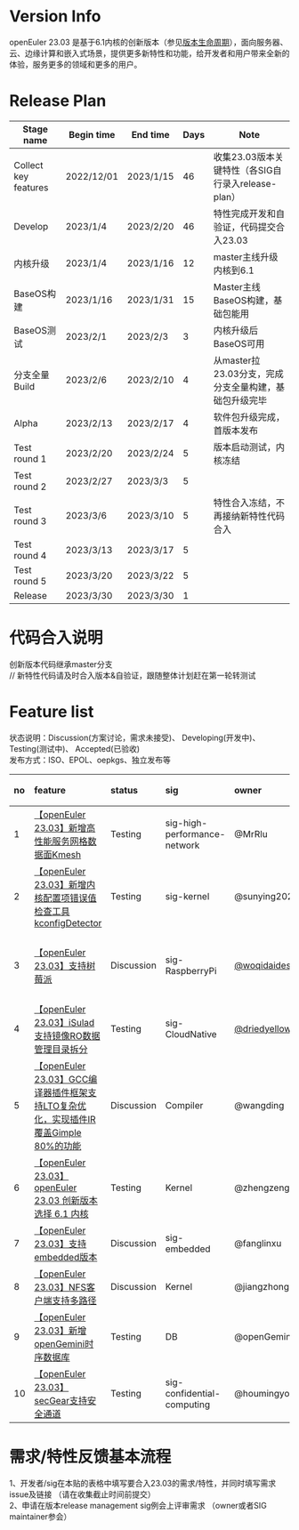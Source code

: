 # Version Info
openEuler 23.03 是基于6.1内核的创新版本（参见[版本生命周期](https://www.openeuler.org/zh/other/lifecycle/)），面向服务器、云、边缘计算和嵌入式场景，提供更多新特性和功能，给开发者和用户带来全新的体验，服务更多的领域和更多的用户。<br>


# Release Plan

| Stage  name          | Begin time | End time   | Days | Note                                      |
| -------------------- | ---------- | ---------- | ---- | ----------------------------------------- |
| Collect key features | 2022/12/01  | 2023/1/15 | 46   | 收集23.03版本关键特性（各SIG自行录入release-plan）   |
| Develop | 2023/1/4  | 2023/2/20 | 46   | 特性完成开发和自验证，代码提交合入23.03   |
| 内核升级 | 2023/1/4  | 2023/1/16 | 12   | master主线升级内核到6.1   |
| BaseOS构建 | 2023/1/16  | 2023/1/31 | 15   | Master主线BaseOS构建，基础包能用   |
| BaseOS测试 | 2023/2/1  | 2023/2/3 | 3   | 内核升级后BaseOS可用   |
| 分支全量Build | 2023/2/6  | 2023/2/10 | 4   | 从master拉23.03分支，完成分支全量构建，基础包升级完毕   |
| Alpha | 2023/2/13  | 2023/2/17 | 4   | 软件包升级完成，首版本发布   |
| Test round 1 | 2023/2/20  | 2023/2/24 | 5   | 版本启动测试，内核冻结   |
| Test round 2 | 2023/2/27  | 2023/3/3 | 5   |   |
| Test round 3 | 2023/3/6  | 2023/3/10 | 5   | 特性合入冻结，不再接纳新特性代码合入   |
| Test round 4 | 2023/3/13  | 2023/3/17 | 5   |    |
| Test round 5 | 2023/3/20  | 2023/3/22 | 5   |    |
| Release | 2023/3/30  | 2023/3/30 | 1   |    |



# 代码合入说明
创新版本代码继承master分支 <br>
// 新特性代码请及时合入版本&自验证，跟随整体计划赶在第一轮转测试


# Feature list
状态说明：Discussion(方案讨论，需求未接受)、 Developing(开发中)、 Testing(测试中)、 Accepted(已验收) <br>
发布方式：ISO、EPOL、oepkgs、独立发布等

|no|feature|status|sig|owner|发布方式|涉及软件包列表|
|:----|:---|:---|:--|:----|:----|:----|
|1|[【openEuler 23.03】新增高性能服务网格数据面Kmesh](https://gitee.com/openeuler/release-management/issues/I65S7M?from=project-issue)|Testing|sig-high-performance-network|@MrRlu|extras|kmesh|
|2|[【openEuler 23.03】新增内核配置项错误值检查工具kconfigDetector](https://gitee.com/openeuler/release-management/issues/I69YOZ?from=project-issue)|Testing|sig-kernel|@sunying2022|EPOL|kconfigDetector|
|3|[【openEuler 23.03】支持树莓派](https://gitee.com/openeuler/release-management/issues/I6AACH)|Discussion|sig-RaspberryPi|[@woqidaideshi](https://gitee.com/woqidaideshi)|EPOL|raspberrypi-firmware,raspberrypi-bluetooth,raspi-config,pigpio,raspberrypi-userland,raspberrypi-eeprom|
|4|[【openEuler 23.03】iSulad支持镜像RO数据管理目录拆分](https://gitee.com/openeuler/release-management/issues/I6E2SI)|Testing|sig-CloudNative|[@driedyellowpeach](https://gitee.com/driedyellowpeach)|oepkgs|iSulad|
|5|[【openEuler 23.03】GCC编译器插件框架支持LTO复杂优化，实现插件IR覆盖Gimple 80%的功能](https://e.gitee.com/open_euler/issues/table?issue=I6CK4F)|Discussion|Compiler|@wangding|oepkgs|GCC|
|6|[【openEuler 23.03】openEuler 23.03 创新版本选择 6.1 内核](https://gitee.com/openeuler/kernel/issues/I6834I)|Testing|Kernel |@zhengzengkai|oepkgs|Kernel|
|7|[【openEuler 23.03】支持embedded版本](https://gitee.com/openeuler/release-management/issues/I6DS1J?from=project-issue)|Discussion|sig-embedded|@fanglinxu|独立发布|Embedded|
|8|[【openEuler 23.03】NFS客户端支持多路径](https://gitee.com/openeuler/kernel/issues/I6CR7Z)|Discussion|Kernel |@jiangzhongbing|oepkgs|Kernel|
|9|[【openEuler 23.03】新增openGemini时序数据库](https://gitee.com/openeuler/release-management/issues/I6EQV3)|Testing|DB|@openGemini|ISO|Kernel|
|10|[【openEuler 23.03】secGear支持安全通道](https://gitee.com/openeuler/release-management/issues/I6EZTD?from=project-issue)|Testing|sig-confidential-computing|@houmingyong|ISO|secGear|


# 需求/特性反馈基本流程 <br />
1、开发者/sig在本贴的表格中填写要合入23.03的需求/特性，并同时填写需求issue及链接 （请在收集截止时间前提交）      <br>
2、申请在版本release management sig例会上评审需求 （owner或者SIG maintainer参会）
<br><br>
